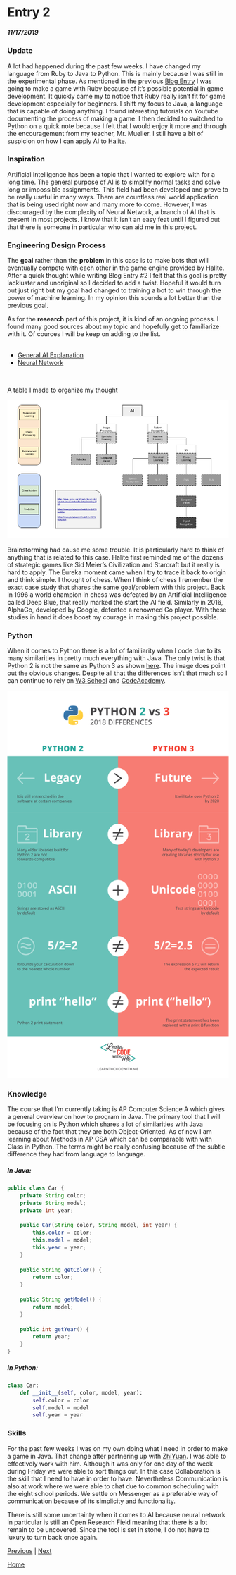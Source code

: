 # Entry 2
##### 11/17/2019

### Update
A lot had happened during the past few weeks. I have changed my language from Ruby to Java to Python. This is mainly because I was still in the experimental phase. As mentioned in the previous [Blog Entry](entry01.md) I was going to make a game with Ruby because of it’s possible potential in game development. It quickly came my to notice that Ruby really isn’t fit for game development especially for beginners. I shift my focus to Java, a language that is capable of doing anything. I found interesting tutorials on Youtube documenting the process of making a game. I then decided to switched to Python on a quick note because I felt that I would enjoy it more and through the encouragement from my teacher, Mr. Mueller. I still have a bit of suspicion on how I can apply AI to [Halite](https://2018.halite.io/).
### Inspiration
Artificial Intelligence has been a topic that I wanted to explore with for a long time. The general purpose of AI is to simplify normal tasks and solve long or impossible assignments. This field had been developed and prove to be really useful in many ways. There are countless real world application that is being used right now and many more to come. However, I was discouraged by the complexity of Neural Network, a branch of AI that is present in most projects. I know that it isn’t an easy feat until I figured out that there is someone in particular who can aid me in this project.
### Engineering Design Process
The **goal** rather than the **problem** in this case is to make bots that will eventually compete with each other in the game engine provided by Halite. After a quick thought while writing Blog Entry #2 I felt that this goal is pretty lackluster and unoriginal so I decided to add a twist. Hopeful it would turn out just right but my goal had changed to training a bot to win through the power of machine learning. In my opinion this sounds a lot better than the previous goal.

As for the **research** part of this project, it is kind of an ongoing process. I found many good sources about my topic and hopefully get to familiarize with it. Of cources I will be keep on adding to the list.<br><br>
- [General AI Explanation](https://www.ayima.com/blog/artificial-intelligence-neural-networks-deep-learning.html)<br>
- [Neural Network](https://towardsdatascience.com/the-mostly-complete-chart-of-neural-networks-explained-3fb6f2367464)

<br>


A table I made to organize my thought<br>

![My Table](../ai-table.png)

Brainstorming had cause me some trouble. It is particularly hard to think of anything that is related to this case. Halite first reminded me of the dozens of strategic games like Sid Meier’s Civilization and Starcraft but it really is hard to apply. The Eureka moment came when I try to trace it back to origin and think simple. I thought of chess. When I think of chess I remember the exact case study that shares the same goal/problem with this project. Back in 1996 a world champion in chess was defeated by an Artificial Intelligence called Deep Blue, that really marked the start the AI field. Similarly in 2016, AlphaGo, developed by Google, defeated a renowned Go player. With these studies in hand it does boost my courage in making this project possible.
### Python
When it comes to Python there is a lot of familiarity when I code due to its many similarities in pretty much everything with Java. The only twist is that Python 2 is not the same as Python 3 as shown [here](https://learntocodewith.me/programming/python/python-2-vs-python-3/). The image does point out the obvious changes. Despite all that the differences isn’t that much so I can continue to rely on [W3 School](https://www.w3schools.com/python/) and [CodeAcademy](https://www.codecademy.com/learn/learn-python).<br>

![2v3](../2v3.png)

### Knowledge
The course that I’m currently taking is AP Computer Science A which gives a general  overview on how to program in Java. The primary tool that I will be focusing on is Python which shares a lot of similarities with Java because of the fact that they are both Object-Oriented. As of now I am learning about Methods in AP CSA which can be comparable with with Class in Python. The terms might be really confusing because of the subtle difference they had from language to language.

##### In Java:
```Java
public class Car {
    private String color;
    private String model;
    private int year;

    public Car(String color, String model, int year) {
        this.color = color;
        this.model = model;
        this.year = year;
    }

    public String getColor() {
        return color;
    }

    public String getModel() {
        return model;
    }

    public int getYear() {
        return year;
    }
}
```

##### In Python:
```Python
class Car:
    def __init__(self, color, model, year):
        self.color = color
        self.model = model
        self.year = year
```

### Skills
For the past few weeks I was on my own doing what I need in order to make a game in Java. That change after partnering up with [ZhiYuan](https://github.com/zhiyuanc1718). I was able to effectively work with him. Although it was only for one day of the week during Friday we were able to sort things out. In this case Collaboration is the skill that I need to have in order to have. Nevertheless Communication is also at work where we were able to chat due to common scheduling with the eight school periods. We settle on Messenger as a preferable way of communication because of its simplicity and functionality.

There is still some uncertainty when it comes to AI because neural network in particular is still an Open Research Field meaning that there is a lot remain to be uncovered. Since the tool is set in stone, I do not have to luxury to turn back once again.







[Previous](entry01.md) | [Next](entry03.md)

[Home](../README.md)